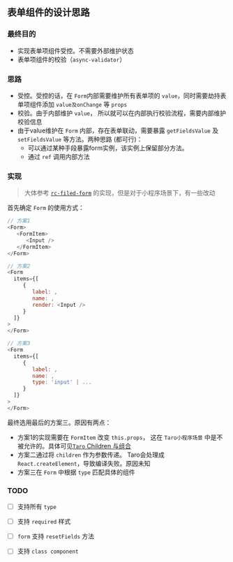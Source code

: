 ## 表单组件的设计思路

### 最终目的

- 实现表单项组件受控。不需要外部维护状态
- 表单项组件的校验（`async-validator`）


### 思路
- 受控。受控的话，在 `Form`内部需要维护所有表单项的 `value`，同时需要劫持表单项组件添加 `value及onChange` 等 `props`
- 校验。由于内部维护 `value`， 所以就可以在内部执行校验流程，需要内部维护校验信息
- 由于value维护在 `Form` 内部，存在表单联动，需要暴露 `getFieldsValue` 及 `setFieldsValue` 等方法。两种思路 (都可行)：
   - 可以通过某种手段暴露form实例，该实例上保留部分方法。
   - 通过 `ref` 调用内部方法


### 实现
> 大体参考 [`rc-filed-form`](https://github.com/react-component/field-form) 的实现，但是对于小程序场景下，有一些改动

首先确定 `Form` 的使用方式：


```javascript
// 方案1
<Form>
   <FormItem>
      <Input />
   </FormItem>
</Form>

// 方案2 
<Form
  items={[
     {
        label: ,
        name: ,
        render: <Input />
     }
  ]}
>
</Form>

// 方案3
<Form
  items={[
     {
        label: ,
        name: ,
        type: 'input' | ...
     }
  ]}
>
</Form>
```
最终选用最后的方案三。原因有两点：
- 方案1的实现需要在 `FormItem` 改变 `this.props`， 这在 `Taro小程序场景` 中是不被允许的。具体可见[`Taro` Children 与组合](https://taro-docs.jd.com/taro/docs/2.x/children#%E6%B3%A8%E6%84%8F%E4%BA%8B%E9%A1%B9)
- 方案二通过将 `children` 作为参数传递。 Taro会处理成 `React.createElement`，导致编译失败。原因未知
- 方案三在 `Form` 中根据 `type` 匹配具体的组件



### TODO
- [ ] 支持所有 `type`
- [ ] 支持 `required` 样式
- [ ] `form` 支持 `resetFields` 方法
- [ ] 支持 `class component`

